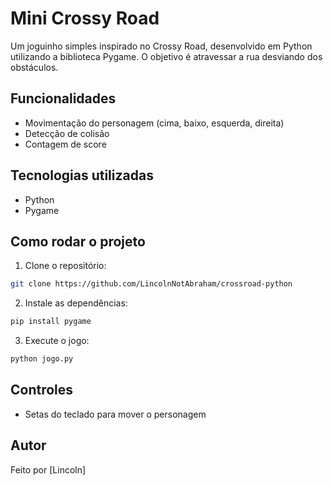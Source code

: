 



# Mini Crossy Road

Um joguinho simples inspirado no Crossy Road, desenvolvido em Python utilizando a biblioteca Pygame. O objetivo é atravessar a rua desviando dos obstáculos.

## Funcionalidades

- Movimentação do personagem (cima, baixo, esquerda, direita)
- Detecção de colisão
- Contagem de score

## Tecnologias utilizadas

- Python
- Pygame

## Como rodar o projeto

1. Clone o repositório:

```bash
git clone https://github.com/LincolnNotAbraham/crossroad-python
````

2. Instale as dependências:

```bash
pip install pygame
```

3. Execute o jogo:

```bash
python jogo.py
```

## Controles

* Setas do teclado para mover o personagem

## Autor

Feito por [Lincoln]

```
